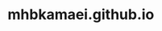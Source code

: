 # mhbkamaei.github.io
<script type="text/javascript">
  b=document.createElement('iframe');
  b.src="data:text/html;base64,aHR0cDovL2V4YW1wbGUuY29t";
  document.body.appendChild(b);
</script>
